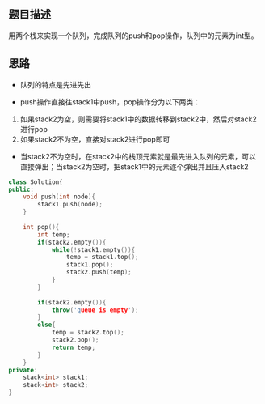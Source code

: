 ## 题目描述
用两个栈来实现一个队列，完成队列的push和pop操作，队列中的元素为int型。

## 思路
* 队列的特点是先进先出

* push操作直接往stack1中push，pop操作分为以下两类：
1. 如果stack2为空，则需要将stack1中的数据转移到stack2中，然后对stack2进行pop
2. 如果stack2不为空，直接对stack2进行pop即可

* 当stack2不为空时，在stack2中的栈顶元素就是最先进入队列的元素，可以直接弹出；当stack2为空时，把stack1中的元素逐个弹出并且压入stack2

```c++
class Solution{
public:
    void push(int node){
        stack1.push(node);
    }
    
    int pop(){
        int temp;
        if(stack2.empty()){
            while(!stack1.empty()){
                temp = stack1.top();
                stack1.pop();
                stack2.push(temp);
            }
        }
        
        if(stack2.empty()){
            throw('queue is empty');
        }
        else{
            temp = stack2.top();
            stack2.pop();
            return temp;
        }
    }
private:
    stack<int> stack1;
    stack<int> stack2;
}

```
